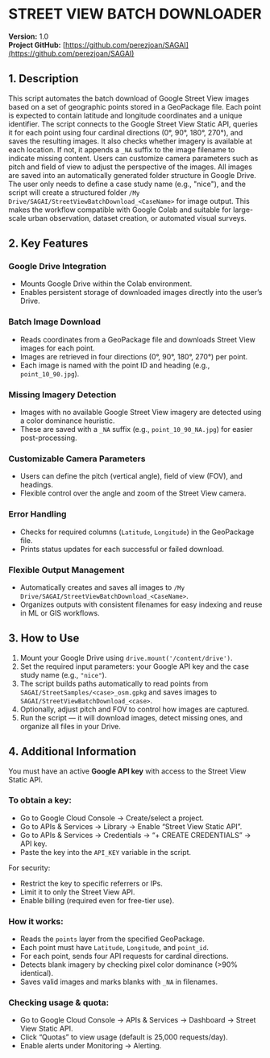 # STREET VIEW BATCH DOWNLOADER

**Version:** 1.0  
**Project GitHub:** [https://github.com/perezjoan/SAGAI](https://github.com/perezjoan/SAGAI)

## 1. Description
This script automates the batch download of Google Street View images based on a set of geographic points stored in a GeoPackage file. Each point is expected to contain latitude and longitude coordinates and a unique identifier. The script connects to the Google Street View Static API, queries it for each point using four cardinal directions (0°, 90°, 180°, 270°), and saves the resulting images. It also checks whether imagery is available at each location. If not, it appends a `_NA` suffix to the image filename to indicate missing content. Users can customize camera parameters such as pitch and field of view to adjust the perspective of the images. All images are saved into an automatically generated folder structure in Google Drive. The user only needs to define a case study name (e.g., "nice"), and the script will create a structured folder `/My Drive/SAGAI/StreetViewBatchDownload_<CaseName>` for image output. This makes the workflow compatible with Google Colab and suitable for large-scale urban observation, dataset creation, or automated visual surveys.

## 2. Key Features

### Google Drive Integration
- Mounts Google Drive within the Colab environment.
- Enables persistent storage of downloaded images directly into the user’s Drive.

### Batch Image Download
- Reads coordinates from a GeoPackage file and downloads Street View images for each point.
- Images are retrieved in four directions (0°, 90°, 180°, 270°) per point.
- Each image is named with the point ID and heading (e.g., `point_10_90.jpg`).

### Missing Imagery Detection
- Images with no available Google Street View imagery are detected using a color dominance heuristic.
- These are saved with a `_NA` suffix (e.g., `point_10_90_NA.jpg`) for easier post-processing.

### Customizable Camera Parameters
- Users can define the pitch (vertical angle), field of view (FOV), and headings.
- Flexible control over the angle and zoom of the Street View camera.

### Error Handling
- Checks for required columns (`Latitude`, `Longitude`) in the GeoPackage file.
- Prints status updates for each successful or failed download.

### Flexible Output Management
- Automatically creates and saves all images to `/My Drive/SAGAI/StreetViewBatchDownload_<CaseName>`.
- Organizes outputs with consistent filenames for easy indexing and reuse in ML or GIS workflows.

## 3. How to Use
1. Mount your Google Drive using `drive.mount('/content/drive')`.  
2. Set the required input parameters: your Google API key and the case study name (e.g., `"nice"`).  
3. The script builds paths automatically to read points from `SAGAI/StreetSamples/<case>_osm.gpkg` and saves images to `SAGAI/StreetViewBatchDownload_<case>`.
4. Optionally, adjust pitch and FOV to control how images are captured.
5. Run the script — it will download images, detect missing ones, and organize all files in your Drive.

## 4. Additional Information
You must have an active **Google API key** with access to the Street View Static API.

### To obtain a key:
- Go to Google Cloud Console → Create/select a project.
- Go to APIs & Services → Library → Enable “Street View Static API”.
- Go to APIs & Services → Credentials → “+ CREATE CREDENTIALS” → API key.
- Paste the key into the `API_KEY` variable in the script.

For security:
- Restrict the key to specific referrers or IPs.
- Limit it to only the Street View API.
- Enable billing (required even for free-tier use).

### How it works:
- Reads the `points` layer from the specified GeoPackage.
- Each point must have `Latitude`, `Longitude`, and `point_id`.
- For each point, sends four API requests for cardinal directions.
- Detects blank imagery by checking pixel color dominance (>90% identical).
- Saves valid images and marks blanks with `_NA` in filenames.

### Checking usage & quota:
- Go to Google Cloud Console → APIs & Services → Dashboard → Street View Static API.
- Click “Quotas” to view usage (default is 25,000 requests/day).
- Enable alerts under Monitoring → Alerting.
